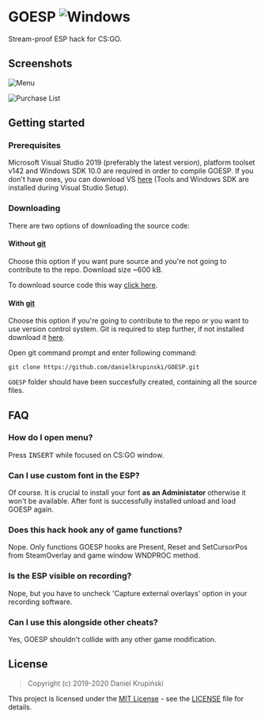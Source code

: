 # GOESP ![Windows](https://github.com/danielkrupinski/GOESP/workflows/Windows/badge.svg?branch=master&event=push)
Stream-proof ESP hack for CS:GO.

## Screenshots

![Menu](https://i.imgur.com/eJ1oDaL.png)

![Purchase List](https://i.imgur.com/qXvoe6Y.png)

## Getting started

### Prerequisites
Microsoft Visual Studio 2019 (preferably the latest version), platform toolset v142 and Windows SDK 10.0 are required in order to compile GOESP. If you don't have ones, you can download VS [here](https://visualstudio.microsoft.com/) (Tools and Windows SDK are installed during Visual Studio Setup).

### Downloading
There are two options of downloading the source code:

#### Without [git](https://git-scm.com)

Choose this option if you want pure source and you're not going to contribute to the repo. Download size ~600 kB.

To download source code this way [click here](https://github.com/danielkrupinski/GOESP/archive/master.zip).

#### With [git](https://git-scm.com)

Choose this option if you're going to contribute to the repo or you want to use version control system. Git is required to step further, if not installed download it [here](https://git-scm.com).

Open git command prompt and enter following command:
```
git clone https://github.com/danielkrupinski/GOESP.git
```
`GOESP` folder should have been succesfully created, containing all the source files.

## FAQ

### How do I open menu?
Press <kbd>INSERT</kbd> while focused on CS:GO window.

### Can I use custom font in the ESP?
Of course. It is crucial to install your font **as an Administator** otherwise it won't be available. After font is successfully installed unload and load GOESP again.

### Does this hack hook any of game functions?
Nope. Only functions GOESP hooks are Present, Reset and SetCursorPos from SteamOverlay and game window WNDPROC method.

### Is the ESP visible on recording?
Nope, but you have to uncheck 'Capture external overlays' option in your recording software.

### Can I use this alongside other cheats?
Yes, GOESP shouldn't collide with any other game modification.

## License

> Copyright (c) 2019-2020 Daniel Krupiński

This project is licensed under the [MIT License](https://opensource.org/licenses/mit-license.php) - see the [LICENSE](LICENSE) file for details.
